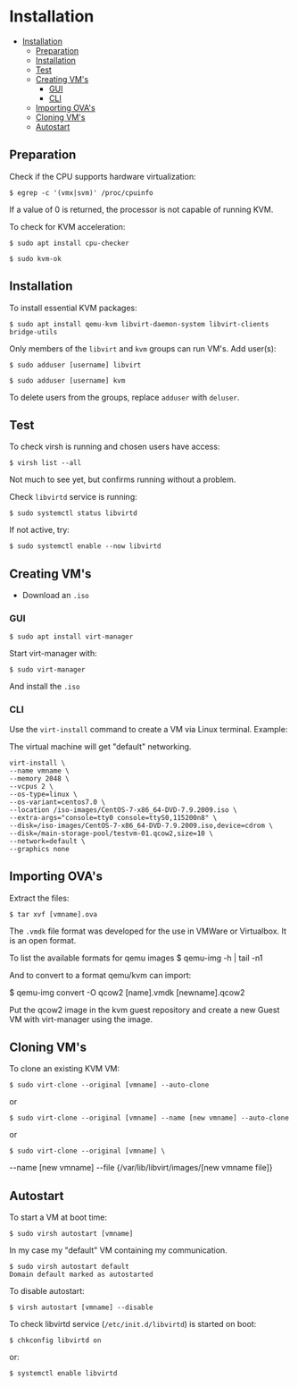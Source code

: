 # Installation

- [Installation](#installation)
  - [Preparation](#preparation)
  - [Installation](#installation-1)
  - [Test](#test)
  - [Creating VM's](#creating-vms)
    - [GUI](#gui)
    - [CLI](#cli)
  - [Importing OVA's](#importing-ovas)
  - [Cloning VM's](#cloning-vms)
  - [Autostart](#autostart)

## Preparation

Check if the CPU supports hardware virtualization:

    $ egrep -c '(vmx|svm)' /proc/cpuinfo

If a value of 0 is returned, the processor is not capable of running KVM. 

To check for KVM acceleration:

    $ sudo apt install cpu-checker

    $ sudo kvm-ok

## Installation

To install essential KVM packages:

    $ sudo apt install qemu-kvm libvirt-daemon-system libvirt-clients bridge-utils

Only members of the `libvirt` and `kvm` groups can run VM's. Add user(s):

    $ sudo adduser [username] libvirt

    $ sudo adduser [username] kvm

To delete users from the groups, replace `adduser` with `deluser`.

## Test

To check virsh is running and chosen users have access:

    $ virsh list --all

Not much to see yet, but confirms running without a problem.

Check `libvirtd` service is running:

    $ sudo systemctl status libvirtd

If not active, try:

    $ sudo systemctl enable --now libvirtd

## Creating VM's

* Download an `.iso`

### GUI

    $ sudo apt install virt-manager

Start virt-manager with:

    $ sudo virt-manager

And install the `.iso`

### CLI

Use the `virt-install` command to create a VM via Linux terminal. Example:

The virtual machine will get "default" networking.

    virt-install \
    --name vmname \
    --memory 2048 \
    --vcpus 2 \
    --os-type=linux \
    --os-variant=centos7.0 \
    --location /iso-images/CentOS-7-x86_64-DVD-7.9.2009.iso \
    --extra-args="console=tty0 console=ttyS0,115200n8" \
    --disk=/iso-images/CentOS-7-x86_64-DVD-7.9.2009.iso,device=cdrom \
    --disk=/main-storage-pool/testvm-01.qcow2,size=10 \
    --network=default \
    --graphics none


## Importing OVA's

Extract the files:

    $ tar xvf [vmname].ova

The `.vmdk` file format was developed for the use in VMWare or Virtualbox. It is an open format.

To list the available formats for qemu images
    $ qemu-img -h | tail -n1

And to convert to a format qemu/kvm can import:

$ qemu-img convert -O qcow2 [name].vmdk [newname].qcow2

Put the qcow2 image in the kvm guest repository and create a new Guest VM with virt-manager using the image.

## Cloning VM's

To clone an existing KVM VM:

    $ sudo virt-clone --original [vmname] --auto-clone

or

    $ sudo virt-clone --original [vmname] --name [new vmname] --auto-clone

or

    $ sudo virt-clone --original [vmname] \
--name [new vmname] --file {/var/lib/libvirt/images/[new vmname file]}

## Autostart

To start a VM at boot time:

    $ sudo virsh autostart [vmname]

In my case my "default" VM containing my communication.

    $ sudo virsh autostart default
    Domain default marked as autostarted

To disable autostart:

    $ virsh autostart [vmname] --disable

To check libvirtd service (`/etc/init.d/libvirtd`) is started on boot:

    $ chkconfig libvirtd on

or:

    $ systemctl enable libvirtd
